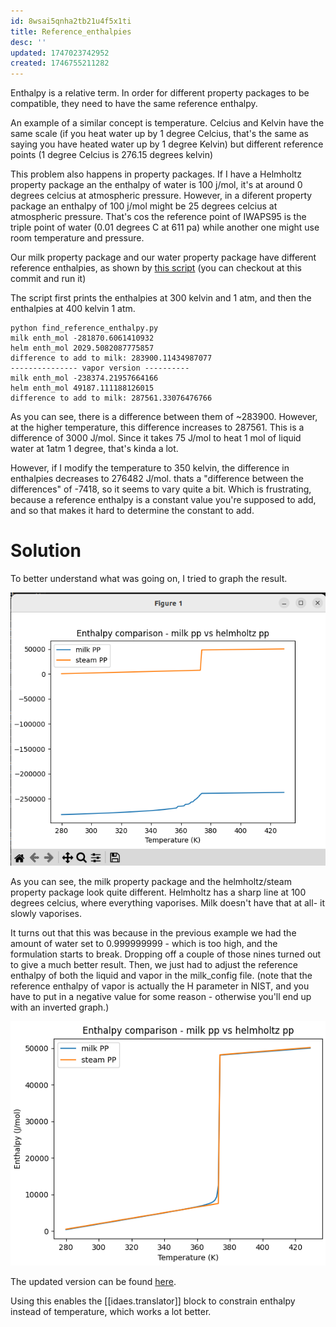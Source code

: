 ```yaml
---
id: 8wsai5qnha2tb21u4f5x1ti
title: Reference_enthalpies
desc: ''
updated: 1747023742952
created: 1746755211282
---
```



Enthalpy is a relative term. In order for different property packages to be compatible, they need to have the same reference enthalpy. 

An example of a similar concept is temperature. Celcius and Kelvin have the same scale (if you heat water up by 1 degree Celcius, that's the same as saying you have heated water up by 1 degree Kelvin) but different reference points (1 degree Celcius is 276.15 degrees kelvin)

This problem also happens in property packages. If I have a Helmholtz property package an the enthalpy of water is 100 j/mol, it's at around 0 degrees celcius at atmospheric pressure. However, in a diferent property package an enthalpy of 100 j/mol might be 25 degrees celcius at atmospheric pressure. That's cos the reference point of IWAPS95 is the triple point of water (0.01 degrees C at 611 pa)  while another one might use room temperature and pressure.

Our milk property package and our water property package have different reference enthalpies, as shown by [this script](https://github.com/bertkdowns/direct_steam_injection/commit/03b8e5b49d2f3e4295469736122a82c11ebd31f7) (you can checkout at this commit and run it)

The script first prints the enthalpies at 300 kelvin and 1 atm, and then the enthalpies at 400 kelvin 1 atm.


```
python find_reference_enthalpy.py 
milk enth_mol -281870.6061410932
helm enth_mol 2029.5082087775857
difference to add to milk: 283900.11434987077
--------------- vapor version ----------
milk enth_mol -238374.21957664166
helm enth_mol 49187.111188126015
difference to add to milk: 287561.33076476766
```

As you can see, there is a difference between them of ~283900. However, at the higher temperature, this difference increases to 287561. This is a difference of 3000 J/mol. Since it takes 75 J/mol to heat 1 mol of liquid water at 1atm 1 degree, that's kinda a lot.

However, if I modify the temperature to 350 kelvin, the difference in enthalpies decreases to 276482 J/mol. thats a "difference between the differences" of -7418, so it seems to vary quite a bit. Which is frustrating, because a reference enthalpy is a constant value you're supposed to add, and so that makes it hard to determine the constant to add.

# Solution

To better understand what was going on, I tried to graph the result. 

![Comparison of reference enthalpies](assets/reference_enthalpy_comparison.png)

As you can see, the milk property package and the helmholtz/steam property package look quite different. Helmholtz has a sharp line at 100 degrees celcius, where everything vaporises. Milk doesn't have that at all- it slowly vaporises.

It turns out that this was because in the previous example we had the amount of water set to 0.999999999 - which is too high, and the formulation starts to break. Dropping off a couple of those nines turned out to give a much better result. Then, we just had to adjust the reference enthalpy of both the liquid and vapor in the milk_config file. (note that the reference enthalpy of vapor is actually the H parameter in NIST, and you have to put in a negative value for some reason - otherwise you'll end up with an inverted graph.)

![Comparison of reference enthalpies](assets/reference_enthalpy_comparison_corrected.png)

The updated version can be found [here](https://github.com/bertkdowns/direct_steam_injection/commit/1fb58b19b1be2e148b07f723d13f068df6ebb67a).

Using this enables the [[idaes.translator]] block to constrain enthalpy instead of temperature, which works a lot better.
